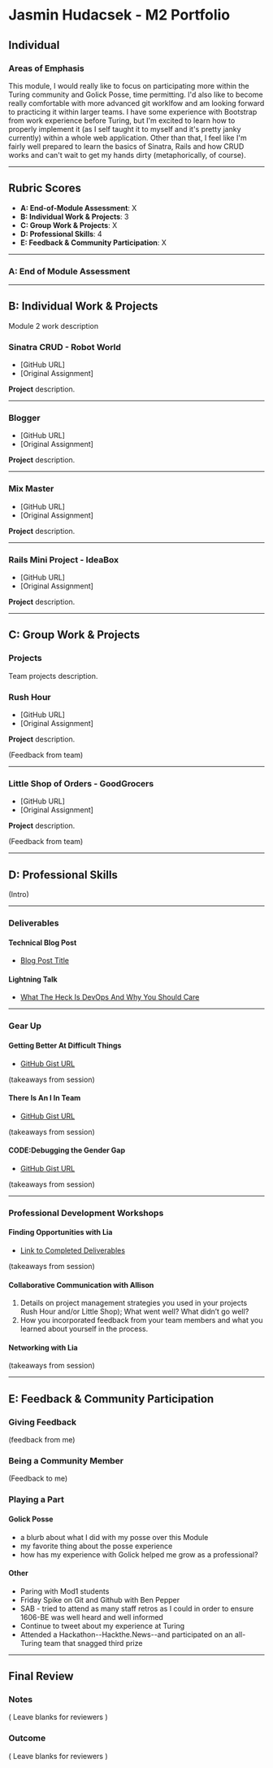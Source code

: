 # Jasmin Hudacsek - M2 Portfolio
## Individual

### Areas of Emphasis

This module, I would really like to focus on participating more within the Turing community and Golick Posse, time permitting. I'd also like to become really comfortable with more advanced git worklfow and am looking forward to practicing it within larger teams. I have some experience with Bootstrap from work experience before Turing, but I'm excited to learn how to properly implement it (as I self taught it to myself and it's pretty janky currently) within a whole web application. Other than that, I feel like I'm fairly well prepared to learn the basics of Sinatra, Rails and how CRUD works and can't wait to get my hands dirty (metaphorically, of course).

---

## Rubric Scores

* **A: End-of-Module Assessment**: X
* **B: Individual Work & Projects**: 3
* **C: Group Work & Projects**: X
* **D: Professional Skills**: 4
* **E: Feedback & Community Participation**: X

---

### A: End of Module Assessment

---

## B: Individual Work & Projects

Module 2 work description

### Sinatra CRUD - Robot World

* [GitHub URL]
* [Original Assignment]

__Project__ description.

---

### Blogger

* [GitHub URL]
* [Original Assignment]

__Project__ description.

---

### Mix Master

* [GitHub URL]
* [Original Assignment]

__Project__ description.

---

### Rails Mini Project - IdeaBox

* [GitHub URL]
* [Original Assignment]

__Project__ description.

---

## C: Group Work & Projects

### Projects

Team projects description.

### Rush Hour

* [GitHub URL]
* [Original Assignment]

__Project__ description.

(Feedback from team)

---

### Little Shop of Orders - GoodGrocers

* [GitHub URL]
* [Original Assignment]

__Project__ description.

(Feedback from team)

---

## D: Professional Skills

(Intro)

---
### Deliverables
#### Technical Blog Post

* [Blog Post Title]()

#### Lightning Talk

* [What The Heck Is DevOps And Why You Should Care](https://docs.google.com/presentation/d/161BZDpGzsRJwt431WinzcgZm6g-zMrMFxpKcWWUFz7k/edit?usp=sharing)

---

### Gear Up
#### Getting Better At Difficult Things

* [GitHub Gist URL](https://github.com/turingschool/gear-up/blob/master/getting_better_at_difficult_things.markdown)

(takeaways from session)

#### There Is An I In Team

* [GitHub Gist URL](https://github.com/turingschool/gear-up/blob/master/there_is_an_i_in_team.markdown)

(takeaways from session)

#### CODE:Debugging the Gender Gap

* [GitHub Gist URL](https://github.com/turingschool/gear-up/blob/master/code_debugging_the_gender_gap.markdown)

(takeaways from session)

---

### Professional Development Workshops
#### Finding Opportunities with Lia

* [Link to Completed Deliverables]()

(takeaways from session)

#### Collaborative Communication with Allison

1. Details on project management strategies you used in your projects Rush Hour and/or Little Shop); What went well? What didn’t go well?
2. How you incorporated feedback from your team members and what you learned about yourself in the process.

#### Networking with Lia

(takeaways from session)

---

## E: Feedback & Community Participation

### Giving Feedback

(feedback from me)

### Being a Community Member

(Feedback to me)

### Playing a Part

#### Golick Posse
- a blurb about what I did with my posse over this Module
- my favorite thing about the posse experience
- how has my experience with Golick helped me grow as a professional?

#### Other
- Paring with Mod1 students
- Friday Spike on Git and Github with Ben Pepper
- SAB - tried to attend as many staff retros as I could in order to ensure 1606-BE was well heard and well informed
- Continue to tweet about my experience at Turing
- Attended a Hackathon--Hackthe.News--and participated on an all-Turing team that snagged third prize

---

## Final Review

### Notes

( Leave blanks for reviewers )

### Outcome

( Leave blanks for reviewers )
